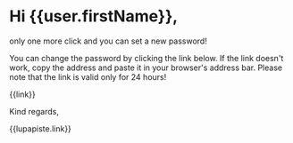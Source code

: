 # Hi {{user.firstName}},

only one more click and you can set a new password! 

You can change the password by clicking the link below. If the link doesn't work, copy the address and paste it in your browser's address bar. Please note that the link is valid only for 24 hours!

{{link}}

Kind regards,

{{lupapiste.link}}